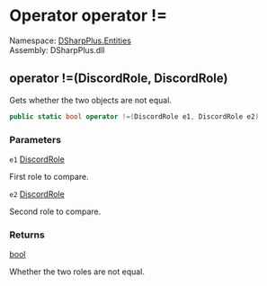 # Operator operator \!=

Namespace: [DSharpPlus.Entities](DSharpPlus.Entities.md)  
Assembly: DSharpPlus.dll

## <a id="DSharpPlus_Entities_DiscordRole_op_Inequality_DSharpPlus_Entities_DiscordRole_DSharpPlus_Entities_DiscordRole_"></a>operator \!=\(DiscordRole, DiscordRole\)

Gets whether the two <xref href="DSharpPlus.Entities.DiscordRole" data-throw-if-not-resolved="false"></xref> objects are not equal.

```csharp
public static bool operator !=(DiscordRole e1, DiscordRole e2)
```

### Parameters

`e1` [DiscordRole](DSharpPlus.Entities.DiscordRole.md)

First role to compare.

`e2` [DiscordRole](DSharpPlus.Entities.DiscordRole.md)

Second role to compare.

### Returns

[bool](https://learn.microsoft.com/dotnet/api/system.boolean)

Whether the two roles are not equal.

